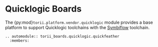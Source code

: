 # Quicklogic Boards

The {py:mod}`torii.platform.vendor.quicklogic` module provides a base platform to support Quicklogic toolchains with the [Symbiflow] toolchain.

```{eval-rst}
.. automodule:: torii_boards.quicklogic.quickfeather
  :members:

```

[Symbiflow]: https://github.com/QuickLogic-Corp/quicklogic-fpga-toolchain
